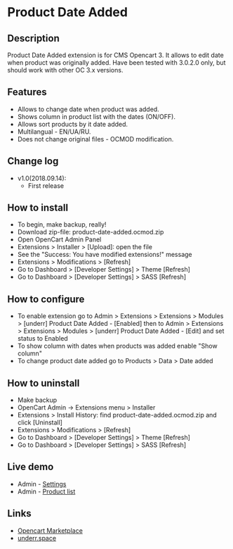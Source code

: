 # Product Date Added

## Description
Product Date Added extension is for CMS Opencart 3. It allows to edit date when product was originally added.
Have been tested with 3.0.2.0 only, but should work with other OC 3.x versions.

## Features
* Allows to change date when product was added.
* Shows column in product list with the dates (ON/OFF).
* Allows sort products by it date added.
* Multilangual - EN/UA/RU.
* Does not change original files - OCMOD modification.

## Change log
* v1.0(2018.09.14):
  * First release

## How to install
* To begin, make backup, really!
* Download zip-file: product-date-added.ocmod.zip
* Open OpenCart Admin Panel
* Extensions > Installer > [Upload]: open the file
* See the "Success: You have modified extensions!" message
* Extensions > Modifications > [Refresh]
* Go to Dashboard > [Developer Settings] > Theme [Refresh]
* Go to Dashboard > [Developer Settings] > SASS [Refresh]

## How to configure
* To enable extension go to Admin > Extensions > Extensions > Modules > [underr] Product Date Added - [Enabled] then to Admin > Extensions > Extensions > Modules > [underr] Product Date Added - [Edit] and set status to Enabled
* To show column with dates when products was added enable "Show column"
* To change product date added go to Products > Data > Date added

## How to uninstall
* Make backup
* OpenCart Admin -> Extensions menu > Installer
* Extensions > Install History: find product-date-added.ocmod.zip and click [Uninstall]
* Extensions > Modifications > [Refresh]
* Go to Dashboard > [Developer Settings] > Theme [Refresh]
* Go to Dashboard > [Developer Settings] > SASS [Refresh]

## Live demo
* Admin - [Settings](http://051c5f20.freevar.com/www/plus/admin/index.php?route=extension/module/product_date_added)
* Admin - [Product list](http://051c5f20.freevar.com/www/plus/admin/index.php?route=catalog/product)

## Links
* [Opencart Marketplace](https://www.opencart.com/index.php?route=marketplace/extension/info&extension_id=35071)
* [underr.space](https://underr.space/notes/projects/project-009.html)
